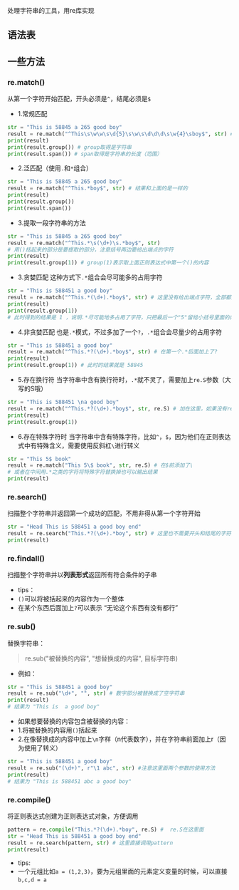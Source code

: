 处理字符串的工具，用re库实现

## 语法表


## 一些方法

### re.match()
从第一个字符开始匹配，开头必须是`^`，结尾必须是`$`

- 1.常规匹配
```python
str = "This is 58845 a 265 good boy"
result = re.match("^This\s\w\w\s\d{5}\s\w\s\d\d\d\s\w{4}\sboy$", str) # 注意match用法
print(result)
print(result.group()) # group取得是字符串
print(result.span()) # span取得是字符串的长度（范围）
```

- 2.泛匹配（使用`.`和`*`组合）
```python
str = "This is 58845 a 265 good boy"
result = re.match("^This.*boy$", str) # 结果和上面的是一样的
print(result)
print(result.group())
print(result.span())
```

- 3.提取一段字符串的方法
```python
str = "This is 58845 a 265 good boy"
result = re.match("^This.*\s(\d+)\s.*boy$", str)
# 用()括起来的部分是要提取的部分，注意括号两边要给出端点的字符
print(result)
print(result.group(1)) # group(1)表示取上面正则表达式中第一个()的内容
```

- 3.贪婪匹配
这种方式下`.*`组合会尽可能多的占用字符
```python
str = "This is 588451 a good boy"
result = re.match("^This.*(\d+).*boy$", str) # 这里没有给出端点字符，全部都用.*代替了
print(result)
print(result.group(1))
# 此时得到的结果是 1 ，说明.*尽可能地多占用了字符，只把最后一个"5"留给小括号里面的内容
```

- 4.非贪婪匹配
也是`.*`模式，不过多加了一个`?`，`.*`组合会尽量少的占用字符
```python
str = "This is 588451 a good boy"
result = re.match("^This.*?(\d+).*boy$", str) # 在第一个.*后面加上了?
print(result)
print(result.group(1)) # 此时的结果就是 58845
```

- 5.存在换行符
当字符串中含有换行符时，`.*`就不灵了，需要加上`re.S`参数（大写的S哦）
```python
str = "This is 588451 \na good boy"
result = re.match("^This.*?(\d+).*boy$", str, re.S) # 加在这里，如果没有re.S的话，返回的是None
print(result)
print(result.group(1))
```

- 6.存在特殊字符时
当字符串中含有特殊字符，比如`^`，`$`，因为他们在正则表达式中有特殊含义，需要使用反斜杠`\`进行转义
```python
str = "This 5$ book"
result = re.match("This 5\$ book", str, re.S) # 在$前添加了\
# 或者在中间用.*之类的字符将特殊字符替换掉也可以输出结果
print(result)
```

### re.search()
扫描整个字符串并返回第一个成功的匹配，不用非得从第一个字符开始

```python
str = "Head This is 588451 a good boy end"
result = re.search("This.*?(\d+).*boy", str) # 这里也不需要开头和结尾的字符
print(result)
```

### re.findall()
扫描整个字符串并以**列表形式**返回所有符合条件的子串

- tips：
 - `()`可以将被括起来的内容作为一个整体
 - 在某个东西后面加上`?`可以表示 “无论这个东西有没有都行”

### re.sub()
替换字符串：
>re.sub("被替换的内容", "想替换成的内容", 目标字符串)

- 例如：
```python
str = "This is 588451 a good boy"
result = re.sub("\d+", "", str) # 数字部分被替换成了空字符串
print(result)
# 结果为 "This is  a good boy"
```

- 如果想要替换的内容包含被替换的内容：
 - 1.将被替换的内容用`()`括起来
 - 2.在像替换成的内容中加上`\n`字样（n代表数字），并在字符串前面加上r（因为使用了转义）
```python
str = "This is 588451 a good boy"
result = re.sub("(\d+)", r"\1 abc", str) #注意这里面两个参数的使用方法
print(result)
# 结果为 "This is 588451 abc a good boy"
```

### re.compile()
将正则表达式创建为正则表达式对象，方便调用

```python
pattern = re.compile("This.*?(\d+).*boy", re.S) #  re.S在这里面
str = "Head This is 588451 a good boy end"
result = re.search(pattern, str) # 这里直接调用pattern
print(result)
```

- tips:
 - 一个元组比如`a = (1,2,3)`，要为元组里面的元素定义变量的时候，可以直接`b,c,d = a`
